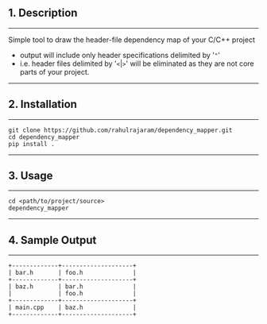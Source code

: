 ## 1. Description

---------

Simple tool to draw the header-file dependency map of your C/C++ project
  - output will include only header specifications delimited by '`"`'
  - i.e. header files delimited by '`<`|`>`' will be eliminated as they are not core parts of your project. 

-------

## 2. Installation

------------------

```
git clone https://github.com/rahulrajaram/dependency_mapper.git
cd dependency_mapper
pip install .
```

------------------

## 3. Usage

-------

```
cd <path/to/project/source>
dependency_mapper
```

-------

## 4. Sample Output

--------------
```
+-------------+--------------------+
| bar.h       | foo.h              | 
+-------------+--------------------+
| baz.h       | bar.h              |
|             | foo.h              |
+-------------+--------------------+
| main.cpp    | baz.h              | 
+-------------+--------------------+
```
